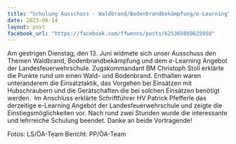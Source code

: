 ```yaml
---
title: "Schulung Ausschuss - Waldbrand/Bodenbrandbekämpfung/e-Learning"
date: 2023-06-14
layout: post
facebook_url: "https://facebook.com/ffwenns/posts/625365059625950"
---
```


Am gestrigen Dienstag, den 13. Juni widmete sich unser Ausschuss den Themen Waldbrand, Bodenbrandbekämpfung und dem e-Learning Angebot der Landesfeuerwehrschule. 
Zugskommandant BM Christoph Stoll erklärte die Punkte rund um einen Wald- und Bodenbrand. Enthalten waren unteranderem die Einsatztaktik, das Vorgehen bei Einsätzen mit Hubschraubern und die Gerätschaften die bei solchen Einsätzen benötigt werden. ️
Im Anschluss erklärte Schriftführer HV Patrick Pfefferle das derzeitige e-Learning Angebot der Landesfeuerwehrschule und zeigte die Einstiegsmöglichkeiten vor. 
Nach rund zwei Stunden wurde die interessante und lehrreiche Schulung beendet. 
Danke an beide Vortragende! 

 

Fotos: LS/ÖA-Team
Bericht: PP/ÖA-Team